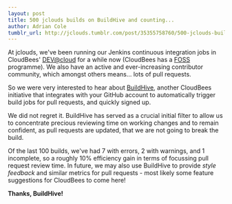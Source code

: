 ```yaml
---
layout: post
title: 500 jclouds builds on BuildHive and counting...
author: Adrian Cole
tumblr_url: http://jclouds.tumblr.com/post/35355758760/500-jclouds-builds-on-buildhive-and-counting
---
```


At jclouds, we've been running our Jenkins continuous integration jobs in CloudBees' [DEV@cloud](http://www.cloudbees.com/dev) for a while now (CloudBees has a [FOSS](http://www.cloudbees.com/foss) programme). We also have an active and ever-increasing contributor community, which amongst others means... lots of pull requests.

So we were very interested to hear about [BuildHive](https://buildhive.cloudbees.com/), another CloudBees initiative that integrates with your GitHub account to automatically trigger build jobs for pull requests, and quickly signed up.

We did not regret it. BuildHive has served as a crucial initial filter to allow us to concentrate precious reviewing time on working changes and to remain confident, as pull requests are updated, that we are not going to break the build.

Of the last 100 builds, we've had 7 with errors, 2 with warnings, and 1 incomplete, so a roughly 10% efficiency gain in terms of focussing pull request review time. In future, we may also use BuildHive to provide *style feedback* and similar metrics for pull requests - most likely some feature suggestions for CloudBees to come here!

**Thanks, BuildHive!**
